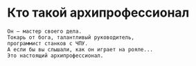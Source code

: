 # Кто такой архипрофессионал

```
Он — мастер своего дела. 
Токарь от бога, талантливый руководитель, 
программист станков с ЧПУ. 
А если бы вы слышали, как он играет на рояле... 
Это настоящий архипрофессионал.

```


